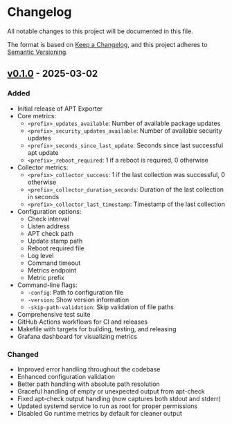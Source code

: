 # Changelog

All notable changes to this project will be documented in this file.

The format is based on [Keep a Changelog](https://keepachangelog.com/en/1.0.0/),
and this project adheres to [Semantic Versioning](https://semver.org/spec/v2.0.0.html).

## [v0.1.0] - 2025-03-02

### Added
- Initial release of APT Exporter
- Core metrics:
  - `<prefix>_updates_available`: Number of available package updates
  - `<prefix>_security_updates_available`: Number of available security updates
  - `<prefix>_seconds_since_last_update`: Seconds since last successful apt update
  - `<prefix>_reboot_required`: 1 if a reboot is required, 0 otherwise
- Collector metrics:
  - `<prefix>_collector_success`: 1 if the last collection was successful, 0 otherwise
  - `<prefix>_collector_duration_seconds`: Duration of the last collection in seconds
  - `<prefix>_collector_last_timestamp`: Timestamp of the last collection
- Configuration options:
  - Check interval
  - Listen address
  - APT check path
  - Update stamp path
  - Reboot required file
  - Log level
  - Command timeout
  - Metrics endpoint
  - Metric prefix
- Command-line flags:
  - `-config`: Path to configuration file
  - `-version`: Show version information
  - `-skip-path-validation`: Skip validation of file paths
- Comprehensive test suite
- GitHub Actions workflows for CI and releases
- Makefile with targets for building, testing, and releasing
- Grafana dashboard for visualizing metrics

### Changed
- Improved error handling throughout the codebase
- Enhanced configuration validation
- Better path handling with absolute path resolution
- Graceful handling of empty or unexpected output from apt-check
- Fixed apt-check output handling (now captures both stdout and stderr)
- Updated systemd service to run as root for proper permissions
- Disabled Go runtime metrics by default for cleaner output

[v0.1.0]: https://github.com/ncecere/apt-exporter/releases/tag/v0.1.0
